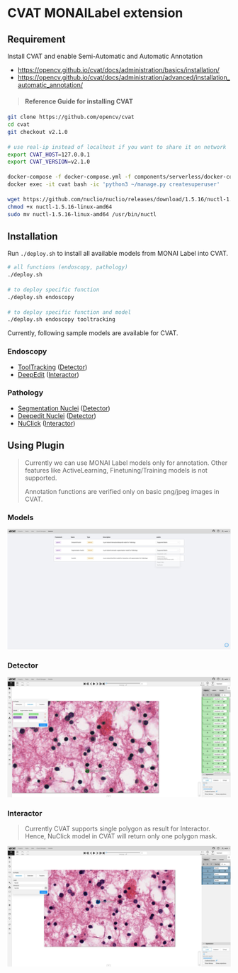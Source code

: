 <!--
Copyright (c) MONAI Consortium
Licensed under the Apache License, Version 2.0 (the "License");
you may not use this file except in compliance with the License.
You may obtain a copy of the License at
    http://www.apache.org/licenses/LICENSE-2.0
Unless required by applicable law or agreed to in writing, software
distributed under the License is distributed on an "AS IS" BASIS,
WITHOUT WARRANTIES OR CONDITIONS OF ANY KIND, either express or implied.
See the License for the specific language governing permissions and
limitations under the License.
-->

# CVAT MONAILabel extension

## Requirement

Install CVAT and enable Semi-Automatic and Automatic Annotation

- https://opencv.github.io/cvat/docs/administration/basics/installation/
- https://opencv.github.io/cvat/docs/administration/advanced/installation_automatic_annotation/

> #### Reference Guide for installing CVAT

```bash
git clone https://github.com/opencv/cvat
cd cvat
git checkout v2.1.0

# use real-ip instead of localhost if you want to share it on network
export CVAT_HOST=127.0.0.1
export CVAT_VERSION=v2.1.0

docker-compose -f docker-compose.yml -f components/serverless/docker-compose.serverless.yml up -d
docker exec -it cvat bash -ic 'python3 ~/manage.py createsuperuser'

wget https://github.com/nuclio/nuclio/releases/download/1.5.16/nuctl-1.5.16-linux-amd64
chmod +x nuctl-1.5.16-linux-amd64
sudo mv nuctl-1.5.16-linux-amd64 /usr/bin/nuctl
```

## Installation

Run `./deploy.sh` to install all available models from MONAI Label into CVAT.
```bash
# all functions (endoscopy, pathology)
./deploy.sh

# to deploy specific function
./deploy.sh endoscopy

# to deploy specific function and model
./deploy.sh endoscopy tooltracking
```

Currently, following sample models are available for CVAT.

### Endoscopy
- [ToolTracking](https://github.com/Project-MONAI/MONAILabel/tree/main/sample-apps/endoscopy) ([Detector](https://opencv.github.io/cvat/docs/manual/advanced/ai-tools/#detectors))
- [DeepEdit](https://github.com/Project-MONAI/MONAILabel/tree/main/sample-apps/endoscopy) ([Interactor](https://opencv.github.io/cvat/docs/manual/advanced/ai-tools/#interactors))

### Pathology
- [Segmentation Nuclei](https://github.com/Project-MONAI/MONAILabel/tree/main/sample-apps/pathology#pathology-use-case) ([Detector](https://opencv.github.io/cvat/docs/manual/advanced/ai-tools/#detectors))
- [Deepedit Nuclei](https://github.com/Project-MONAI/MONAILabel/tree/main/sample-apps/pathology#pathology-use-case) ([Detector](https://opencv.github.io/cvat/docs/manual/advanced/ai-tools/#detectors))
- [NuClick](https://github.com/Project-MONAI/MONAILabel/tree/main/sample-apps/pathology#pathology-use-case) ([Interactor](https://opencv.github.io/cvat/docs/manual/advanced/ai-tools/#interactors))


## Using Plugin

> Currently we can use MONAI Label models only for annotation. Other features like ActiveLearning, Finetuning/Training
> models is not supported.
>
> Annotation functions are verified only on basic png/jpeg images in CVAT.

### Models

![image](../../docs/images/cvat_models.jpeg)

### Detector

![image](../../docs/images/cvat_detector.jpeg)

### Interactor

> Currently CVAT supports single polygon as result for Interactor. Hence, NuClick model in CVAT will return only one
> polygon mask.

![image](../../docs/images/cvat_interactor.jpeg)

